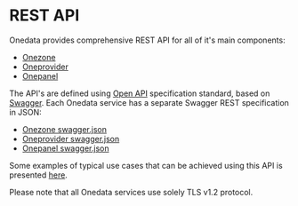 # REST API

Onedata provides comprehensive REST API for all of it's main components:
* [Onezone](rest/onezone-rest.md)
* [Oneprovider](oneprovider/overview.md)
* [Onepanel](onepanel/overview.md)

The API's are defined using [Open API](https://openapis.org/) specification standard, based on [Swagger](http://swagger.io/). Each Onedata service has a separate Swagger REST specification in JSON:
* [Onezone swagger.json](../swagger/onezone/swagger.json)
* [Oneprovider swagger.json](../swagger/oneprovider/swagger.json)
* [Onepanel swagger.json](../swagger/onepanel/swagger.json)

Some examples of typical use cases that can be achieved using this API
is presented [here](rest/examples.md).


Please note that all Onedata services use solely TLS v1.2 protocol.
